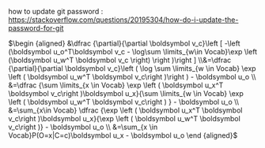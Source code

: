how to update git password : https://stackoverflow.com/questions/20195304/how-do-i-update-the-password-for-git 

$\begin {aligned}
&\dfrac {\partial}{\partial \boldsymbol v_c}\left [ -\left (\boldsymbol u_o^T\boldsymbol v_c - \log\sum \limits_{w\in Vocab}\exp \left (\boldsymbol u_w^T \boldsymbol v_c \right) \right )\right ] 
\\&=\dfrac {\partial}{\partial \boldsymbol v_c}\left ( \log \sum \limits_{w \in Vocab} \exp \left ( \boldsymbol u_w^T \boldsymbol v_c\right )\right ) - \boldsymbol u_o \\
&=\dfrac {\sum \limits_{x \in Vocab} \exp \left ( \boldsymbol u_x^T \boldsymbol v_c\right )\boldsymbol u_x}{\sum \limits_{w \in Vocab} \exp \left ( \boldsymbol u_w^T \boldsymbol v_c\right ) } - \boldsymbol u_o \\
&=\sum_{x\in Vocab} \dfrac {\exp \left ( \boldsymbol u_x^T \boldsymbol v_c\right )\boldsymbol u_x}{\exp \left ( \boldsymbol u_w^T \boldsymbol v_c\right )} - \boldsymbol u_o \\
&=\sum_{x \in Vocab}P(O=x|C=c)\boldsymbol u_x - \boldsymbol u_o
\end {aligned}$
